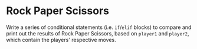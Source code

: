 # Rock Paper Scissors

Write a series of conditional statements (i.e. `if`/`elif` blocks) to compare and print out the results
of Rock Paper Scissors, based on `player1` and `player2`, which contain the
players' respective moves.